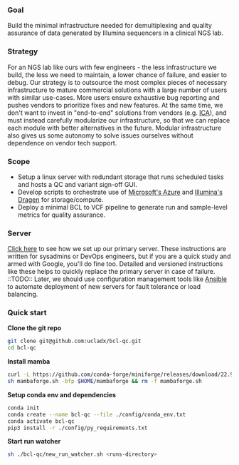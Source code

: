### Goal

Build the minimal infrastructure needed for demultiplexing and quality assurance of data generated by Illumina sequencers in a clinical NGS lab.

### Strategy

For an NGS lab like ours with few engineers - the less infrastructure we build, the less we need to maintain, a lower chance of failure, and easier to debug. Our strategy is to outsource the most complex pieces of necessary infrastructure to mature commercial solutions with a large number of users with similar use-cases. More users ensure exhaustive bug reporting and pushes vendors to prioritize fixes and new features. At the same time, we don't want to invest in "end-to-end" solutions from vendors (e.g. [ICA](https://developer.illumina.com/news-updates/illumina-connected-analytics-productionize-your-informatics-workflows-at-scale)), and must instead carefully modularize our infrastructure, so that we can replace each module with better alternatives in the future. Modular infrastructure also gives us some autonomy to solve issues ourselves without dependence on vendor tech support.

### Scope

- Setup a linux server with redundant storage that runs scheduled tasks and hosts a QC and variant sign-off GUI.
- Develop scripts to orchestrate use of [Microsoft's Azure](https://azuremarketplace.microsoft.com/en-us/marketplace/apps/illuminainc1586452220102.public-dragen-batch) and [Illumina's Dragen](https://www.illumina.com/products/by-type/informatics-products/dragen-bio-it-platform.html) for storage/compute.
- Deploy a minimal BCL to VCF pipeline to generate run and sample-level metrics for quality assurance.

### Server

[Click here](dx-var.md) to see how we set up our primary server. These instructions are written for sysadmins or DevOps engineers, but if you are a quick study and armed with Google, you'll do fine too. Detailed and versioned instructions like these helps to quickly replace the primary server in case of failure. ::TODO:: Later, we should use configuration management tools like [Ansible](https://en.wikipedia.org/wiki/Ansible_(software)) to automate deployment of new servers for fault tolerance or load balancing.

### Quick start
**Clone the git repo**
```bash
git clone git@github.com:ucladx/bcl-qc.git
cd bcl-qc
```
**Install mamba**
```bash
curl -L https://github.com/conda-forge/miniforge/releases/download/22.9.0-1/Mambaforge-Linux-x86_64.sh -o mambaforge.sh
sh mambaforge.sh -bfp $HOME/mambaforge && rm -f mambaforge.sh 
```

**Setup conda env and dependencies**
```bash
conda init
conda create --name bcl-qc --file ./config/conda_env.txt
conda activate bcl-qc
pip3 install -r ./config/py_requirements.txt
```

**Start run watcher**
```bash
sh ./bcl-qc/new_run_watcher.sh <runs-directory>
```
